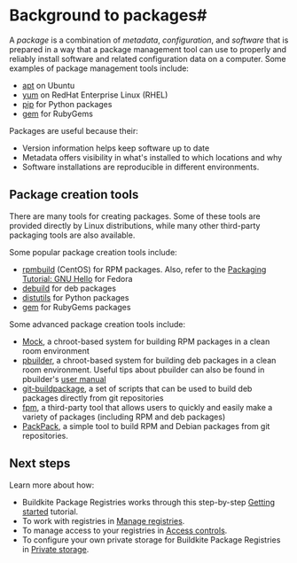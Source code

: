 # Background to packages#

A _package_ is a combination of _metadata_, _configuration_, and _software_ that is prepared in a way that a package management tool can use to properly and reliably install software and related configuration data on a computer. Some examples of package management tools include:

- [apt](https://help.ubuntu.com/community/Repositories/CommandLine) on Ubuntu
- [yum](https://access.redhat.com/site/documentation/en-US/Red_Hat_Enterprise_Linux/5/html/Deployment_Guide/c1-yum.html) on RedHat Enterprise Linux (RHEL)
- [pip](https://pip.pypa.io/) for Python packages
- [gem](http://guides.rubygems.org/) for RubyGems

Packages are useful because their:

- Version information helps keep software up to date
- Metadata offers visibility in what's installed to which locations and why
- Software installations are reproducible in different environments.

## Package creation tools

There are many tools for creating packages. Some of these tools are provided directly by Linux distributions, while many other third-party packaging tools are also available.

Some popular package creation tools include:

- [rpmbuild](http://wiki.centos.org/HowTos/SetupRpmBuildEnvironment) (CentOS) for RPM packages. Also, refer to the [Packaging Tutorial: GNU Hello](https://docs.fedoraproject.org/en-US/package-maintainers/Packaging_Tutorial_GNU_Hello/) for Fedora
- [debuild](https://wiki.debian.org/Packaging/Intro) for deb packages
- [distutils](https://docs.python.org/2/distutils/builtdist.html) for Python packages
- [gem](http://guides.rubygems.org/make-your-own-gem/) for RubyGems packages

Some advanced package creation tools include:

- [Mock](https://rpm-software-management.github.io/mock/), a chroot-based system for building RPM packages in a clean room environment
- [pbuilder](https://wiki.ubuntu.com/PbuilderHowto), a chroot-based system for building deb packages in a clean room environment. Useful tips about pbuilder can also be found in pbuilder's [user manual](http://www.netfort.gr.jp/~dancer/software/pbuilder-doc/pbuilder-doc.html)
- [git-buildpackage](http://honk.sigxcpu.org/projects/git-buildpackage/manual-html/gbp.html), a set of scripts that can be used to build deb packages directly from git repositories
- [fpm](https://github.com/jordansissel/fpm), a third-party tool that allows users to quickly and easily make a variety of packages (including RPM and deb packages)
- [PackPack](https://github.com/packpack/packpack), a simple tool to build RPM and Debian packages from git repositories.

## Next steps

Learn more about how:

- Buildkite Package Registries works through this step-by-step [Getting started](/docs/package-registries/getting-started) tutorial.
- To work with registries in [Manage registries](/docs/package-registries/manage-registries).
- To manage access to your registries in [Access controls](/docs/package-registries/security/permissions).
- To configure your own private storage for Buildkite Package Registries in [Private storage](/docs/package-registries/private-storage).
